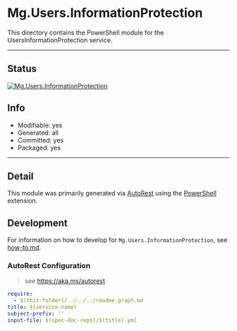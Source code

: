 <!-- region Generated -->
# Mg.Users.InformationProtection
This directory contains the PowerShell module for the UsersInformationProtection service.

---
## Status
[![Mg.Users.InformationProtection](https://img.shields.io/powershellgallery/v/Mg.Users.InformationProtection.svg?style=flat-square&label=Mg.Users.InformationProtection "Mg.Users.InformationProtection")](https://www.powershellgallery.com/packages/Mg.Users.InformationProtection/)

## Info
- Modifiable: yes
- Generated: all
- Committed: yes
- Packaged: yes

---
## Detail
This module was primarily generated via [AutoRest](https://github.com/Azure/autorest) using the [PowerShell](https://github.com/Azure/autorest.powershell) extension.

## Development
For information on how to develop for `Mg.Users.InformationProtection`, see [how-to.md](how-to.md).
<!-- endregion -->

### AutoRest Configuration

> see https://aka.ms/autorest

``` yaml
require:
  - $(this-folder)/../../../readme.graph.md
title: $(service-name)
subject-prefix: ''
input-file: $(spec-doc-repo)/$(title).yml
```
